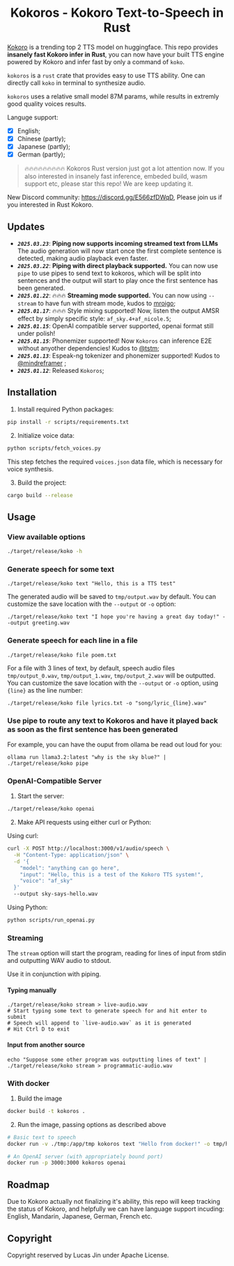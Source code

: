 <h1 align="center">Kokoros - Kokoro Text-to-Speech in Rust</h1>

[Kokoro](https://huggingface.co/hexgrad/Kokoro-82M) is a trending top 2 TTS model on huggingface.
This repo provides **insanely fast Kokoro infer in Rust**, you can now have your built TTS engine powered by Kokoro and infer fast by only a command of `koko`.

`kokoros` is a `rust` crate that provides easy to use TTS ability.
One can directly call `koko` in terminal to synthesize audio.

`kokoros` uses a relative small model 87M params, while results in extremly good quality voices results.

Languge support:

- [x] English;
- [x] Chinese (partly);
- [x] Japanese (partly);
- [x] German (partly);

> 🔥🔥🔥🔥🔥🔥🔥🔥🔥 Kokoros Rust version just got a lot attention now. If you also interested in insanely fast inference, embeded build, wasm support etc, please star this repo! We are keep updating it.

New Discord community: <https://discord.gg/E566zfDWqD>, Please join us if you interested in Rust Kokoro.

## Updates

- **_`2025.03.23`_**: **Piping now supports incoming streamed text from LLMs** The audio generation will now start once the first complete sentence is detected, making audio playback even faster.
- **_`2025.03.22`_**: **Piping with direct playback supported.** You can now use `pipe` to use pipes to send text to kokoros, which will be split into sentences and the output will start to play once the first sentence has been generated.
- **_`2025.01.22`_**: 🔥🔥🔥 **Streaming mode supported.** You can now using `--stream` to have fun with stream mode, kudos to [mroigo](https://github.com/mrorigo);
- **_`2025.01.17`_**: 🔥🔥🔥 Style mixing supported! Now, listen the output AMSR effect by simply specific style: `af_sky.4+af_nicole.5`;
- **_`2025.01.15`_**: OpenAI compatible server supported, openai format still under polish!
- **_`2025.01.15`_**: Phonemizer supported! Now `Kokoros` can inference E2E without anyother dependencies! Kudos to [@tstm](https://github.com/tstm);
- **_`2025.01.13`_**: Espeak-ng tokenizer and phonemizer supported! Kudos to [@mindreframer](https://github.com/mindreframer) ;
- **_`2025.01.12`_**: Released `Kokoros`;

## Installation

1. Install required Python packages:

```bash
pip install -r scripts/requirements.txt
```

2. Initialize voice data:

```bash
python scripts/fetch_voices.py
```

This step fetches the required `voices.json` data file, which is necessary for voice synthesis.

3. Build the project:

```bash
cargo build --release
```

## Usage

### View available options

```bash
./target/release/koko -h
```

### Generate speech for some text

```
./target/release/koko text "Hello, this is a TTS test"
```

The generated audio will be saved to `tmp/output.wav` by default. You can customize the save location with the `--output` or `-o` option:

```
./target/release/koko text "I hope you're having a great day today!" --output greeting.wav
```

### Generate speech for each line in a file

```
./target/release/koko file poem.txt
```

For a file with 3 lines of text, by default, speech audio files `tmp/output_0.wav`, `tmp/output_1.wav`, `tmp/output_2.wav` will be outputted. You can customize the save location with the `--output` or `-o` option, using `{line}` as the line number:

```
./target/release/koko file lyrics.txt -o "song/lyric_{line}.wav"
```

### Use pipe to route any text to Kokoros and have it played back as soon as the first sentence has been generated

For example, you can have the ouput from ollama be read out loud for you:

```
ollama run llama3.2:latest "why is the sky blue?" | ./target/release/koko pipe
```

### OpenAI-Compatible Server

1. Start the server:

```bash
./target/release/koko openai
```

2. Make API requests using either curl or Python:

Using curl:

```bash
curl -X POST http://localhost:3000/v1/audio/speech \
  -H "Content-Type: application/json" \
  -d '{
    "model": "anything can go here",
    "input": "Hello, this is a test of the Kokoro TTS system!",
    "voice": "af_sky"
  }'
  --output sky-says-hello.wav
```

Using Python:

```bash
python scripts/run_openai.py
```

### Streaming

The `stream` option will start the program, reading for lines of input from stdin and outputting WAV audio to stdout.

Use it in conjunction with piping.

#### Typing manually

```
./target/release/koko stream > live-audio.wav
# Start typing some text to generate speech for and hit enter to submit
# Speech will append to `live-audio.wav` as it is generated
# Hit Ctrl D to exit
```

#### Input from another source

```
echo "Suppose some other program was outputting lines of text" | ./target/release/koko stream > programmatic-audio.wav
```

### With docker

1. Build the image

```bash
docker build -t kokoros .
```

2. Run the image, passing options as described above

```bash
# Basic text to speech
docker run -v ./tmp:/app/tmp kokoros text "Hello from docker!" -o tmp/hello.wav

# An OpenAI server (with appropriately bound port)
docker run -p 3000:3000 kokoros openai
```

## Roadmap

Due to Kokoro actually not finalizing it's ability, this repo will keep tracking the status of Kokoro, and helpfully we can have language support incuding: English, Mandarin, Japanese, German, French etc.

## Copyright

Copyright reserved by Lucas Jin under Apache License.
